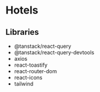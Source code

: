 # Hotels


## Libraries

- @tanstack/react-query
- @tanstack/react-query-devtools
- axios
- react-toastify
- react-router-dom
- react-icons
- tailwind
